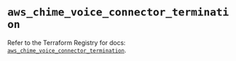# `aws_chime_voice_connector_termination`

Refer to the Terraform Registry for docs: [`aws_chime_voice_connector_termination`](https://registry.terraform.io/providers/hashicorp/aws/5.58.0/docs/resources/chime_voice_connector_termination).
